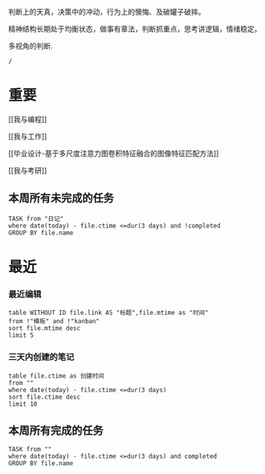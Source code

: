 判断上的天真，决策中的冲动，行为上的懊悔、及破罐子破摔。  

精神结构长期处于均衡状态，做事有章法，判断抓重点，思考讲逻辑，情绪稳定。

多视角的判断.
```ActivityHistory
/
```



# 重要

[[我与编程]]

[[我与工作]]

[[毕业设计-基于多尺度注意力图卷积特征融合的图像特征匹配方法]]

[[我与考研]]


## 本周所有未完成的任务
```dataview
TASK from "日记"
where date(today) - file.ctime <=dur(3 days) and !completed
GROUP BY file.name

```


# 最近
### 最近编辑
```dataview
table WITHOUT ID file.link AS "标题",file.mtime as "时间"
from !"模板" and !"kanban"
sort file.mtime desc
limit 5
```

### 三天内创建的笔记
```dataview
table file.ctime as 创建时间
from ""
where date(today) - file.ctime <=dur(3 days)
sort file.ctime desc
limit 10
```

## 本周所有完成的任务
```dataview
TASK from ""
where date(today) - file.ctime <=dur(3 days) and completed 
GROUP BY file.name

```